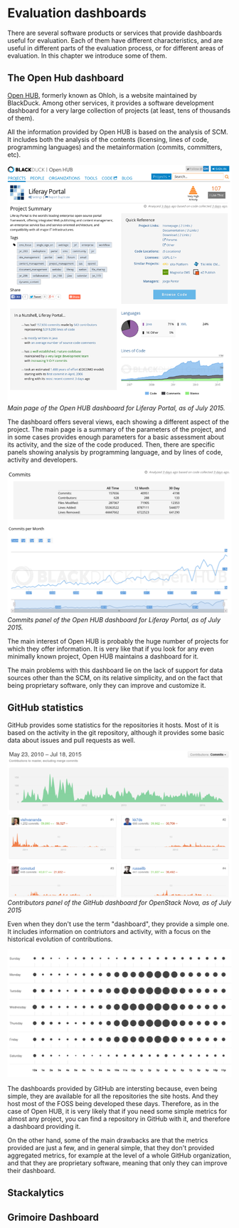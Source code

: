 # Evaluation dashboards

There are several software products or services that provide dashboards useful for evaluation. Each of them have different characteristics, and are useful in different parts of the evaluation process, or for different areas of evaluation. In this chapter we introduce some of them.

## The Open Hub dashboard

[Open HUB](http://openhub.net), formerly known as Ohloh, is a website maintained by BlackDuck. Among other services, it provides a software development dashboard for a very large collection of projects (at least, tens of thousands of them).

All the information provided by Open HUB is based on the analysis of SCM. It includes both the analysis of the contents (licensing, lines of code, programming languages) and the metainformation (commits, committers, etc).

![Open HUB dashboard for Liferay Portal, main page](openhub-liferay.png)
*Main page of the Open HUB dashboard for Liferay Portal, as of July 2015.*

The dashboard offers several views, each showing a different aspect of the project. The main page is a summary of the parameters of the project, and in some cases provides enough parameters for a basic assessment about its activity, and the size of the code produced. Then, there are specific panels showing analysis by programming language, and by lines of code, activity and developers.

![Open HUB dashboard for Liferay Portal, commits panel](openhub-liferay-commits.png)
*Commits panel of the Open HUB dashboard for Liferay Portal, as of July 2015.*

The main interest of Open HUB is probably the huge number of projects for which they offer information. It is very like that if you look for any even minimally known project, Open HUB maintains a dashboard for it.

The main problems with this dashboard lie on the lack of support for data sources other than the SCM, on its relative simplicity, and on the fact that being proprietary software, only they can improve and customize it.

## GitHub statistics

GitHub provides some statistics for the repositories it hosts. Most of it is based on the activity in the git repository, although it provides some basic data about issues and pull requests as well.

![GitHub dashboard for OpenStack Nova, contributors panel](github-contributors.png)
*Contributors panel of the GitHub dashboard for OpenStack Nova, as of July 2015*

Even when they don't use the term "dashboard", they provide a simple one. It includes information on contriutors and activity, with a focus on the historical evolution of contributions.

![GitHub dashboard for OpenStack Nova, activity punchcard](github-punchcard.png)

The dashboards provided by GitHub are intersting because, even being simple, they are available for all the repositories the site hosts. And they host most of the FOSS being developed these days. Therefore, as in the case of Open HUB, it is very likely that if you need some simple metrics for almost any project, you can find a repository in GitHub with it, and therefore a dashboard providing it.

On the other hand, some of the main drawbacks are that the metrics provided are just a few, and in general simple, that they don't provided aggregated metrics, for example at the level of a whole GitHub organization, and that they are proprietary software, meaning that only they can improve their dashboard.

## Stackalytics



## Grimoire Dashboard


